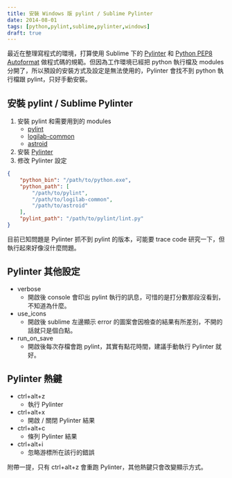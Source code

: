 ```yaml
---
title: 安裝 Windows 版 pylint / Sublime Pylinter
date: 2014-08-01
tags: [python,pylint,sublime,pylinter,windows]
draft: true
---
```


最近在整理寫程式的環境，打算使用 Sublime 下的 [Pylinter](https://sublime.wbond.net/packages/Pylinter) 和 [Python PEP8 Autoformat](https://sublime.wbond.net/packages/Python%20PEP8%20Autoformat) 做程式碼的規範。但因為工作環境已經把 python 執行檔及 modules 分開了，所以預設的安裝方式及設定是無法使用的，Pylinter 會找不到 python 執行檔跟 pylint，只好手動安裝。

## 安裝 pylint / Sublime Pylinter

1. 安裝 pylint 和需要用到的 modules
   - [pylint](https://pypi.python.org/pypi/pylint)
   - [logilab-common](https://pypi.python.org/pypi/logilab-common)
   - [astroid](https://pypi.python.org/pypi/astroid)
2. 安裝 [Pylinter](https://sublime.wbond.net/packages/Pylinter)
3. 修改 Pylinter 設定

```json
{
    "python_bin": "/path/to/python.exe",
    "python_path": [
        "/path/to/pylint",
        "/path/to/logilab-common",
        "/path/to/astroid"
    ],
    "pylint_path": "/path/to/pylint/lint.py"
}
```

目前已知問題是 Pylinter 抓不到 pylint 的版本，可能要 trace code 研究一下，但執行起來好像沒什麼問題。

## Pylinter 其他設定

- verbose
  - 開啟後 console 會印出 pylint 執行的訊息，可惜的是打分數那段沒看到，不知道為什麼。
- use_icons
  - 開啟後 sublime 左邊顯示 error 的圖案會因檢查的結果有所差別，不開的話就只是個白點。
- run_on_save
  - 開啟後每次存檔會跑 pylint，其實有點花時間，建議手動執行 Pylinter 就好。

## Pylinter 熱鍵

- ctrl+alt+z
  - 執行 Pylinter
- ctrl+alt+x
  - 開啟 / 關閉 Pylinter 結果
- ctrl+alt+c
  - 條列 Pylinter 結果
- ctrl+alt+i
  - 忽略游標所在該行的錯誤

附帶一提，只有 ctrl+alt+z 會重跑 Pylinter，其他熱鍵只會改變顯示方式。
